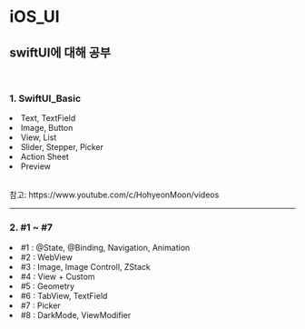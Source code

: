 # iOS_UI
<h2>swiftUI에 대해 공부</h2>
<br>
<h3>1. SwiftUI_Basic</h3>
<li>Text, TextField</li>
<li>Image, Button</li>
<li>View, List</li>
<li>Slider, Stepper, Picker</li>
<li>Action Sheet</li>
<li>Preview</li>
<br>
<p>참고: https://www.youtube.com/c/HohyeonMoon/videos</p>
<hr>
<h3>2. #1 ~ #7</h3>
<li>#1 : @State, @Binding, Navigation, Animation</li>
<li>#2 : WebView</li>
<li>#3 : Image, Image Controll, ZStack</li>
<li>#4 : View + Custom</li>
<li>#5 : Geometry</li>
<li>#6 : TabView, TextField</li>
<li>#7 : Picker</li>
<li>#8 : DarkMode, ViewModifier</li>